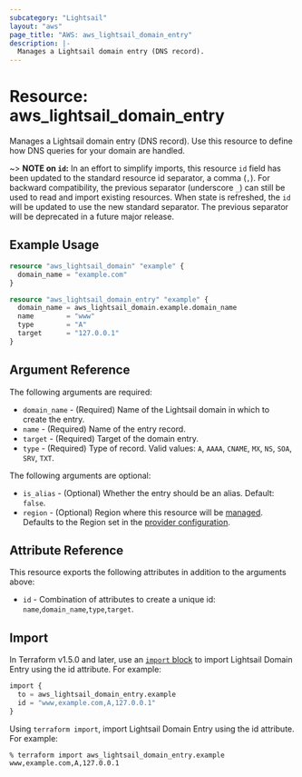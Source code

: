 ```yaml
---
subcategory: "Lightsail"
layout: "aws"
page_title: "AWS: aws_lightsail_domain_entry"
description: |-
  Manages a Lightsail domain entry (DNS record).
---
```


# Resource: aws_lightsail_domain_entry

Manages a Lightsail domain entry (DNS record). Use this resource to define how DNS queries for your domain are handled.

~> **NOTE on `id`:** In an effort to simplify imports, this resource `id` field has been updated to the standard resource id separator, a comma (`,`). For backward compatibility, the previous separator (underscore `_`) can still be used to read and import existing resources. When state is refreshed, the `id` will be updated to use the new standard separator. The previous separator will be deprecated in a future major release.

## Example Usage

```terraform
resource "aws_lightsail_domain" "example" {
  domain_name = "example.com"
}

resource "aws_lightsail_domain_entry" "example" {
  domain_name = aws_lightsail_domain.example.domain_name
  name        = "www"
  type        = "A"
  target      = "127.0.0.1"
}
```

## Argument Reference

The following arguments are required:

* `domain_name` - (Required) Name of the Lightsail domain in which to create the entry.
* `name` - (Required) Name of the entry record.
* `target` - (Required) Target of the domain entry.
* `type` - (Required) Type of record. Valid values: `A`, `AAAA`, `CNAME`, `MX`, `NS`, `SOA`, `SRV`, `TXT`.

The following arguments are optional:

* `is_alias` - (Optional) Whether the entry should be an alias. Default: `false`.
* `region` - (Optional) Region where this resource will be [managed](https://docs.aws.amazon.com/general/latest/gr/rande.html#regional-endpoints). Defaults to the Region set in the [provider configuration](https://registry.terraform.io/providers/hashicorp/aws/latest/docs#aws-configuration-reference).

## Attribute Reference

This resource exports the following attributes in addition to the arguments above:

* `id` - Combination of attributes to create a unique id: `name`,`domain_name`,`type`,`target`.

## Import

In Terraform v1.5.0 and later, use an [`import` block](https://developer.hashicorp.com/terraform/language/import) to import Lightsail Domain Entry using the id attribute. For example:

```terraform
import {
  to = aws_lightsail_domain_entry.example
  id = "www,example.com,A,127.0.0.1"
}
```

Using `terraform import`, import Lightsail Domain Entry using the id attribute. For example:

```console
% terraform import aws_lightsail_domain_entry.example www,example.com,A,127.0.0.1
```

